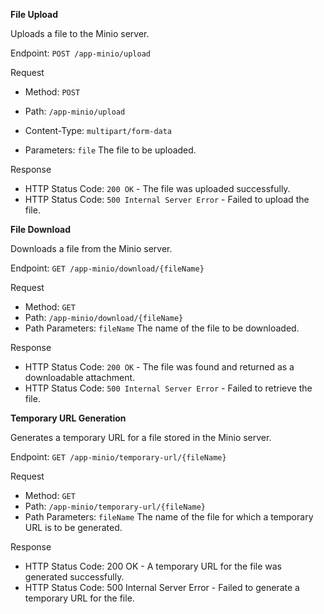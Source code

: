 **File Upload**

Uploads a file to the Minio server.

Endpoint: `POST /app-minio/upload`

Request

- Method: `POST`

- Path: `/app-minio/upload`

- Content-Type: `multipart/form-data` 

- Parameters: `file` The file to be uploaded.

Response

- HTTP Status Code: `200 OK` - The file was uploaded successfully.
- HTTP Status Code: `500 Internal Server Error` - Failed to upload the file.


**File Download**

Downloads a file from the Minio server.

Endpoint: `GET /app-minio/download/{fileName}`

Request

- Method: `GET`
- Path: `/app-minio/download/{fileName}`
- Path Parameters: `fileName` The name of the file to be downloaded.

Response

- HTTP Status Code: `200 OK` - The file was found and returned as a downloadable attachment.
- HTTP Status Code: `500 Internal Server Error` - Failed to retrieve the file.


**Temporary URL Generation**

Generates a temporary URL for a file stored in the Minio server.

Endpoint: `GET /app-minio/temporary-url/{fileName}`

Request
- Method: `GET`
- Path: `/app-minio/temporary-url/{fileName}`
- Path Parameters: `fileName` The name of the file for which a temporary URL is to be generated.

Response
- HTTP Status Code: 200 OK - A temporary URL for the file was generated successfully.
- HTTP Status Code: 500 Internal Server Error - Failed to generate a temporary URL for the file.

